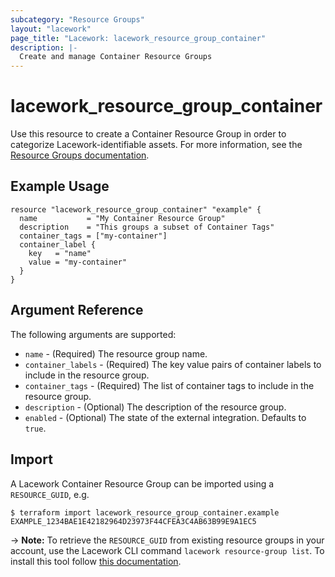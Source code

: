 ```yaml
---
subcategory: "Resource Groups"
layout: "lacework"
page_title: "Lacework: lacework_resource_group_container"
description: |-
  Create and manage Container Resource Groups
---
```


# lacework\_resource\_group\_container

Use this resource to create a Container Resource Group in order to categorize Lacework-identifiable assets.
For more information, see the [Resource Groups documentation](https://support.lacework.com/hc/en-us/articles/360041727354-Resource-Groups).

## Example Usage

```hcl
resource "lacework_resource_group_container" "example" {
  name           = "My Container Resource Group"
  description    = "This groups a subset of Container Tags"
  container_tags = ["my-container"]
  container_label {
    key   = "name"
    value = "my-container"
  }
}
```

## Argument Reference

The following arguments are supported:

* `name` - (Required) The resource group name.
* `container_labels` - (Required) The key value pairs of container labels to include in the resource group.
* `container_tags` - (Required) The list of container tags to include in the resource group.
* `description` - (Optional) The description of the resource group.
* `enabled` - (Optional) The state of the external integration. Defaults to `true`.

## Import

A Lacework Container Resource Group can be imported using a `RESOURCE_GUID`, e.g.

```
$ terraform import lacework_resource_group_container.example EXAMPLE_1234BAE1E42182964D23973F44CFEA3C4AB63B99E9A1EC5
```
-> **Note:** To retrieve the `RESOURCE_GUID` from existing resource groups in your account, use the
Lacework CLI command `lacework resource-group list`. To install this tool follow
[this documentation](https://docs.lacework.com/cli/).
